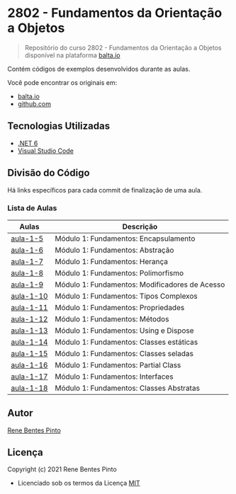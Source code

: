 # 2802 - Fundamentos da Orientação a Objetos

> Repositório do curso 2802 - Fundamentos da Orientação a Objetos disponível na plataforma [balta.io](https://balta.io)

Contém códigos de exemplos desenvolvidos durante as aulas.

Você pode encontrar os originais em:

- [balta.io](https://balta.io)
- [github.com](https://github.com/balta-io/2802)

## Tecnologias Utilizadas

- [.NET 6](https://dotnet.microsoft.com)
- [Visual Studio Code](https://code.visualstudio.com)

## Divisão do Código

Há links específicos para cada commit de finalização de uma aula.

### Lista de Aulas

| Aulas                             | Descrição                                      |
| --------------------------------- | ---------------------------------------------- |
| [aula-1-5](../../commit/917a103)  | Módulo 1: Fundamentos: Encapsulamento          |
| [aula-1-6](../../commit/faa27c3)  | Módulo 1: Fundamentos: Abstração               |
| [aula-1-7](../../commit/7132729)  | Módulo 1: Fundamentos: Herança                 |
| [aula-1-8](../../commit/45057fd)  | Módulo 1: Fundamentos: Polimorfismo            |
| [aula-1-9](../../commit/d6c18b5)  | Módulo 1: Fundamentos: Modificadores de Acesso |
| [aula-1-10](../../commit/1bdb516) | Módulo 1: Fundamentos: Tipos Complexos         |
| [aula-1-11](../../commit/f19aa33) | Módulo 1: Fundamentos: Propriedades            |
| [aula-1-12](../../commit/fdc32f6) | Módulo 1: Fundamentos: Métodos                 |
| [aula-1-13](../../commit/a7cb28e) | Módulo 1: Fundamentos: Using e Dispose         |
| [aula-1-14](../../commit/56a4117) | Módulo 1: Fundamentos: Classes estáticas       |
| [aula-1-15](../../commit/daae6b3) | Módulo 1: Fundamentos: Classes seladas         |
| [aula-1-16](../../commit/ab38385) | Módulo 1: Fundamentos: Partial Class           |
| [aula-1-17](../../commit/d9eba79) | Módulo 1: Fundamentos: Interfaces              |
| [aula-1-18](../../commit/bae5a83) | Módulo 1: Fundamentos: Classes Abstratas       |

## Autor

[Rene Bentes Pinto](http://github.com/renebentes)

## Licença

Copyright (c) 2021 Rene Bentes Pinto

- Licenciado sob os termos da Licença [MIT](LICENSE)
